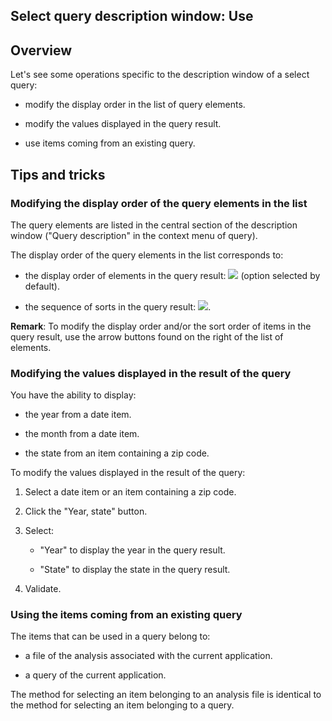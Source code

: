 


## Select query description window: Use 
			



<a name="NOTE1"></a>
<a name="NOTE1_1"></a>


## Overview
<a name="overview_ELTTEXTE000118"></a>
Let's see some operations specific to the description window of a select query:

- modify the display order in the list of query elements.

- modify the values displayed in the query result.

- use items coming from an existing query.




<a name="NOTE2"></a>
<a name="NOTE2_1"></a>


## Tips and tricks
<a name="tips_and_tricks_ELTTEXTE000142"></a>


### Modifying the display order of the query elements in the list
<a name="modifying_the_display_order_the_query_elements_the_list_ELTPARAGRAPHE000022"></a>

The query elements are listed in the central section of the description window ("Query description" in the context menu of query).

The display order of the query elements in the list corresponds to:

- the display order of elements in the query result: ![](https://doc.pcsoft.fr/en-US/images/image.awp?langid=3&name=OrdreAffichage.gif) (option selected by default).

- the sequence of sorts in the query result: ![](https://doc.pcsoft.fr/en-US/images/image.awp?langid=3&name=OrdreTri.gif).




**Remark**: To modify the display order and/or the sort order of items in the query result, use the arrow buttons found on the right of the list of elements.
<a name="NOTE2_3"></a>


### Modifying the values displayed in the result of the query
<a name="modifying_the_values_displayed_the_result_the_query_ELTPARAGRAPHE000040"></a>

You have the ability to display:

- the year from a date item.

- the month from a date item.

- the state from an item containing a zip code.




To modify the values displayed in the result of the query:

1. Select a date item or an item containing a zip code.

2. Click the "Year, state" button.

3. Select:

	- "Year" to display the year in the query result.

	- "State" to display the state in the query result.




4. Validate.



<a name="NOTE2_4"></a>


### Using the items coming from an existing query
<a name="using_the_items_coming_from_existing_query_ELTPARAGRAPHE000064"></a>

The items that can be used in a query belong to:

- a file of the analysis associated with the current application.

- a query of the current application.




The method for selecting an item belonging to an analysis file is identical to the method for selecting an item belonging to a query.


